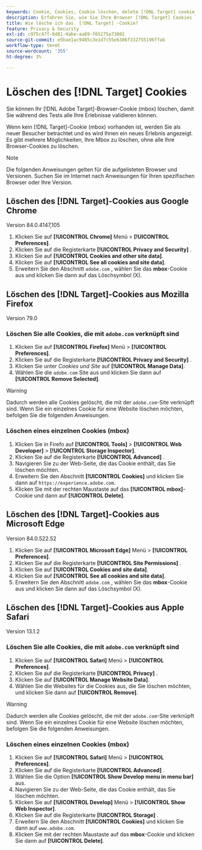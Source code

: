 ```yaml
---
keywords: Cookie, Cookies, Cookie löschen, delete [!DNL Target] cookie, Google Chrome, Chrome, Mozilla Firefox, Firefox, Microsoft Edge, Safari, Cookie1
description: Erfahren Sie, wie Sie Ihre Browser [!DNL Target] Cookies löschen können, damit Sie Ihre Erlebnisse validieren können.
title: Wie lösche ich das  [!DNL Target] -Cookie?
feature: Privacy & Security
exl-id: c975c47f-8d81-4abe-aa89-f65275a73002
source-git-commit: e5bae1ac9485c3e1d7c55e6386f332755196ffab
workflow-type: tm+mt
source-wordcount: '355'
ht-degree: 3%

---
```


# Löschen des [!DNL Target] Cookies

Sie können Ihr [!DNL Adobe Target]-Browser-Cookie (mbox) löschen, damit Sie während des Tests alle Ihre Erlebnisse validieren können.

Wenn kein [!DNL Target]-Cookie (mbox) vorhanden ist, werden Sie als neuer Besucher betrachtet und es wird Ihnen ein neues Erlebnis angezeigt. Es gibt mehrere Möglichkeiten, Ihre Mbox zu löschen, ohne alle Ihre Browser-Cookies zu löschen.

>[!NOTE]
>
>Die folgenden Anweisungen gelten für die aufgelisteten Browser und Versionen. Suchen Sie im Internet nach Anweisungen für Ihren spezifischen Browser oder Ihre Version.

## Löschen des [!DNL Target]-Cookies aus Google Chrome

Version 84.0.4147,105

1. Klicken Sie auf **[!UICONTROL Chrome]** Menü > **[!UICONTROL Preferences]**.
1. Klicken Sie auf die Registerkarte **[!UICONTROL Privacy and Security]** .
1. Klicken Sie auf **[!UICONTROL Cookies and other site data]**.
1. Klicken Sie auf **[!UICONTROL See all cookies and site data]**.
1. Erweitern Sie den Abschnitt `adobe.com` , wählen Sie das **mbox**-Cookie aus und klicken Sie dann auf das Löschsymbol (X).

## Löschen des [!DNL Target]-Cookies aus Mozilla Firefox

Version 79.0

### Löschen Sie alle Cookies, die mit `adobe.com` verknüpft sind

1. Klicken Sie auf **[!UICONTROL Firefox]** Menü > **[!UICONTROL Preferences]**.
1. Klicken Sie auf die Registerkarte **[!UICONTROL Privacy and Security]** .
1. Klicken Sie unter *Cookies und Site* auf **[!UICONTROL Manage Data]**.
1. Wählen Sie die `adobe.com` Site aus und klicken Sie dann auf **[!UICONTROL Remove Selected]**.

>[!WARNING]
>
>Dadurch werden alle Cookies gelöscht, die mit der `adobe.com`-Site verknüpft sind. Wenn Sie ein einzelnes Cookie für eine Website löschen möchten, befolgen Sie die folgenden Anweisungen.

### Löschen eines einzelnen Cookies (mbox)

1. Klicken Sie in Firefo auf **[!UICONTROL Tools]** > **[!UICONTROL Web Developer]** > **[!UICONTROL Storage Inspector]**.
1. Klicken Sie auf die Registerkarte **[!UICONTROL Advanced]** .
1. Navigieren Sie zu der Web-Seite, die das Cookie enthält, das Sie löschen möchten.
1. Erweitern Sie den Abschnitt **[!UICONTROL Cookies]** und klicken Sie dann auf `https://experience.adobe.com`.
1. Klicken Sie mit der rechten Maustaste auf das **[!UICONTROL mbox]**-Cookie und dann auf **[!UICONTROL Delete]**.

## Löschen des [!DNL Target]-Cookies aus Microsoft Edge

Version 84.0.522.52

1. Klicken Sie auf **[!UICONTROL Microsoft Edge]** Menü > **[!UICONTROL Preferences]**.
1. Klicken Sie auf die Registerkarte **[!UICONTROL Site Permissions]** .
1. Klicken Sie auf **[!UICONTROL Cookies and site data]**.
1. Klicken Sie auf **[!UICONTROL See all cookies and site data]**.
1. Erweitern Sie den Abschnitt `adobe.com` , wählen Sie das **mbox**-Cookie aus und klicken Sie dann auf das Löschsymbol (X).

## Löschen des [!DNL Target]-Cookies aus Apple Safari

Version 13.1.2

### Löschen Sie alle Cookies, die mit `adobe.com` verknüpft sind

1. Klicken Sie auf **[!UICONTROL Safari]** Menü > **[!UICONTROL Preferences]**.
1. Klicken Sie auf die Registerkarte **[!UICONTROL Privacy]** .
1. Klicken Sie auf **[!UICONTROL Manage Website Data]**.
1. Wählen Sie die Websites für die Cookies aus, die Sie löschen möchten, und klicken Sie dann auf **[!UICONTROL Remove]**.

>[!WARNING]
>
>Dadurch werden alle Cookies gelöscht, die mit der `adobe.com`-Site verknüpft sind. Wenn Sie ein einzelnes Cookie für eine Website löschen möchten, befolgen Sie die folgenden Anweisungen.

### Löschen eines einzelnen Cookies (mbox)

1. Klicken Sie auf **[!UICONTROL Safari]** Menü > **[!UICONTROL Preferences]**.
1. Klicken Sie auf die Registerkarte **[!UICONTROL Advanced]** .
1. Wählen Sie die Option **[!UICONTROL Show Develop menu in menu bar]** aus.
1. Navigieren Sie zu der Web-Seite, die das Cookie enthält, das Sie löschen möchten.
1. Klicken Sie auf **[!UICONTROL Develop]** Menü > **[!UICONTROL Show Web Inspector]**.
1. Klicken Sie auf die Registerkarte **[!UICONTROL Storage]** .
1. Erweitern Sie den Abschnitt **[!UICONTROL Cookies]** und klicken Sie dann auf `www.adobe.com`.
1. Klicken Sie mit der rechten Maustaste auf das **mbox**-Cookie und klicken Sie dann auf **[!UICONTROL Delete]**.
